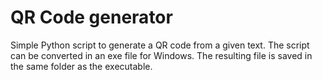# QR Code generator

Simple Python script to generate a QR code from a given text. 
The script can be converted in an exe file for Windows. The resulting file is saved in the same folder as the executable.